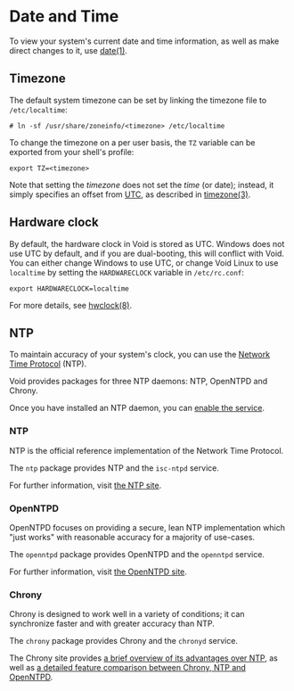 # Date and Time

To view your system's current date and time information, as well as make direct
changes to it, use [date(1)](https://man.voidlinux.org/date.1).

## Timezone

The default system timezone can be set by linking the timezone file to
`/etc/localtime`:

```
# ln -sf /usr/share/zoneinfo/<timezone> /etc/localtime
```

To change the timezone on a per user basis, the `TZ` variable can be exported
from your shell's profile:

```
export TZ=<timezone>
```

Note that setting the *timezone* does not set the *time* (or date); instead, it
simply specifies an offset from
[UTC](https://en.wikipedia.org/wiki/Coordinated_Universal_Time), as described in
[timezone(3)](https://man.voidlinux.org/timezone.3).

## Hardware clock

By default, the hardware clock in Void is stored as UTC. Windows does not use
UTC by default, and if you are dual-booting, this will conflict with Void. You
can either change Windows to use UTC, or change Void Linux to use `localtime` by
setting the `HARDWARECLOCK` variable in `/etc/rc.conf`:

```
export HARDWARECLOCK=localtime
```

For more details, see [hwclock(8)](https://man.voidlinux.org/hwclock.8).

## NTP

To maintain accuracy of your system's clock, you can use the [Network Time
Protocol](https://en.wikipedia.org/wiki/Network_Time_Protocol) (NTP).

Void provides packages for three NTP daemons: NTP, OpenNTPD and Chrony.

Once you have installed an NTP daemon, you can [enable the
service](../config/services/index.md#managing-services).

### NTP

NTP is the official reference implementation of the Network Time Protocol.

The `ntp` package provides NTP and the `isc-ntpd` service.

For further information, visit [the NTP site](https://www.ntp.org/).

### OpenNTPD

OpenNTPD focuses on providing a secure, lean NTP implementation which "just
works" with reasonable accuracy for a majority of use-cases.

The `openntpd` package provides OpenNTPD and the `openntpd` service.

For further information, visit [the OpenNTPD site](http://www.openntpd.org/).

### Chrony

Chrony is designed to work well in a variety of conditions; it can synchronize
faster and with greater accuracy than NTP.

The `chrony` package provides Chrony and the `chronyd` service.

The Chrony site provides [a brief overview of its advantages over
NTP](https://chrony.tuxfamily.org/faq.html#_how_does_code_chrony_code_compare_to_code_ntpd_code),
as well as [a detailed feature comparison between Chrony, NTP and
OpenNTPD](https://chrony.tuxfamily.org/comparison.html).

